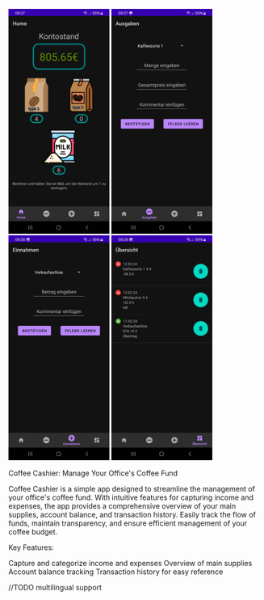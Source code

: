 <img src="/images/Screenshot1.jpg" alt="Screenshot1" width="200" />  <img src="/images/Screenshot2.jpg" alt="Screenshot2" width="200"/><br/>
<img src="/images/Screenshot3.jpg" alt="Screenshot3" width="200"/>  <img src="/images/Screenshot4.jpg" alt="Screenshot4" width="200"/>

Coffee Cashier: Manage Your Office's Coffee Fund

Coffee Cashier is a simple app designed to streamline the management of your office's coffee fund. With intuitive features for capturing income and expenses, the app provides a comprehensive overview of your main supplies, account balance, and transaction history. Easily track the flow of funds, maintain transparency, and ensure efficient management of your coffee budget.

Key Features:

Capture and categorize income and expenses
Overview of main supplies
Account balance tracking
Transaction history for easy reference

//TODO multilingual support
